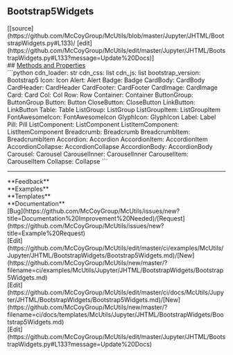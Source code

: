 ## <a id="McUtils.Jupyter.JHTML.BootstrapWidgets.Bootstrap5Widgets">Bootstrap5Widgets</a> 

<div class="docs-source-link" markdown="1">
[[source](https://github.com/McCoyGroup/McUtils/blob/master/Jupyter/JHTML/BootstrapWidgets.py#L133)/
[edit](https://github.com/McCoyGroup/McUtils/edit/master/Jupyter/JHTML/BootstrapWidgets.py#L133?message=Update%20Docs)]
</div>









<div class="collapsible-section">
 <div class="collapsible-section collapsible-section-header" markdown="1">
## <a class="collapse-link" data-toggle="collapse" href="#methods" markdown="1"> Methods and Properties</a> <a class="float-right" data-toggle="collapse" href="#methods"><i class="fa fa-chevron-down"></i></a>
 </div>
 <div class="collapsible-section collapsible-section-body collapse show" id="methods" markdown="1">
 ```python
cdn_loader: str
cdn_css: list
cdn_js: list
bootstrap_version: Bootstrap5
Icon: Icon
Alert: Alert
Badge: Badge
CardBody: CardBody
CardHeader: CardHeader
CardFooter: CardFooter
CardImage: CardImage
Card: Card
Col: Col
Row: Row
Container: Container
ButtonGroup: ButtonGroup
Button: Button
CloseButton: CloseButton
LinkButton: LinkButton
Table: Table
ListGroup: ListGroup
ListGroupItem: ListGroupItem
FontAwesomeIcon: FontAwesomeIcon
GlyphIcon: GlyphIcon
Label: Label
Pill: Pill
ListComponent: ListComponent
ListItemComponent: ListItemComponent
Breadcrumb: Breadcrumb
BreadcrumbItem: BreadcrumbItem
Accordion: Accordion
AccordionItem: AccordionItem
AccordionCollapse: AccordionCollapse
AccordionBody: AccordionBody
Carousel: Carousel
CarouselInner: CarouselInner
CarouselItem: CarouselItem
Collapse: Collapse
```

 </div>
</div>












---


<div markdown="1" class="text-secondary">
<div class="container">
  <div class="row">
   <div class="col" markdown="1">
**Feedback**   
</div>
   <div class="col" markdown="1">
**Examples**   
</div>
   <div class="col" markdown="1">
**Templates**   
</div>
   <div class="col" markdown="1">
**Documentation**   
</div>
   <div class="col" markdown="1">
   
</div>
   <div class="col" markdown="1">
   
</div>
   <div class="col" markdown="1">
   
</div>
</div>
  <div class="row">
   <div class="col" markdown="1">
[Bug](https://github.com/McCoyGroup/McUtils/issues/new?title=Documentation%20Improvement%20Needed)/[Request](https://github.com/McCoyGroup/McUtils/issues/new?title=Example%20Request)   
</div>
   <div class="col" markdown="1">
[Edit](https://github.com/McCoyGroup/McUtils/edit/master/ci/examples/McUtils/Jupyter/JHTML/BootstrapWidgets/Bootstrap5Widgets.md)/[New](https://github.com/McCoyGroup/McUtils/new/master/?filename=ci/examples/McUtils/Jupyter/JHTML/BootstrapWidgets/Bootstrap5Widgets.md)   
</div>
   <div class="col" markdown="1">
[Edit](https://github.com/McCoyGroup/McUtils/edit/master/ci/docs/McUtils/Jupyter/JHTML/BootstrapWidgets/Bootstrap5Widgets.md)/[New](https://github.com/McCoyGroup/McUtils/new/master/?filename=ci/docs/templates/McUtils/Jupyter/JHTML/BootstrapWidgets/Bootstrap5Widgets.md)   
</div>
   <div class="col" markdown="1">
[Edit](https://github.com/McCoyGroup/McUtils/edit/master/Jupyter/JHTML/BootstrapWidgets.py#L133?message=Update%20Docs)   
</div>
   <div class="col" markdown="1">
   
</div>
   <div class="col" markdown="1">
   
</div>
   <div class="col" markdown="1">
   
</div>
</div>
</div>
</div>